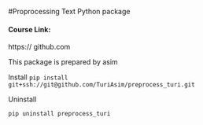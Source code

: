 #Proprocessing Text Python package

#### Course Link:
https:// github.com

This package is prepared by asim

Install
`pip install git+ssh://git@github.com/TuriAsim/preprocess_turi.git`

Uninstall

`pip uninstall preprocess_turi`